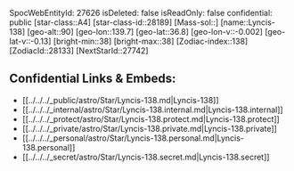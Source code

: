 ﻿---
location: [36.8,139.7,90]
type: Star
tags:
- astro/Star

---
SpocWebEntityId: 27626
isDeleted: false
isReadOnly: false
confidential: public
[star-class::A4]
[star-class-id::28189]
[Mass-sol::]
[name::Lyncis-138]
[geo-alt::90]
[geo-lon::139.7]
[geo-lat::36.8]
[geo-lon-v::-0.002]
[geo-lat-v::-0.13]
[bright-min::38]
[bright-max::38]
[Zodiac-index::138]
[ZodiacId::28133]
[NextStarId::27742]



## Confidential Links & Embeds: 
- [[../../../_public/astro/Star/Lyncis-138.md|Lyncis-138]] 
- [[../../../_internal/astro/Star/Lyncis-138.internal.md|Lyncis-138.internal]] 
- [[../../../_protect/astro/Star/Lyncis-138.protect.md|Lyncis-138.protect]] 
- [[../../../_private/astro/Star/Lyncis-138.private.md|Lyncis-138.private]] 
- [[../../../_personal/astro/Star/Lyncis-138.personal.md|Lyncis-138.personal]] 
- [[../../../_secret/astro/Star/Lyncis-138.secret.md|Lyncis-138.secret]] 
